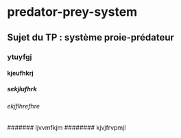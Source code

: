 # predator-prey-system
## Sujet du TP : système proie-prédateur 
### ytuyfgj
#### kjeufhkrj
##### sekjlufhrk
###### ekjflhrefhre
####### ljvvmfkjm
######## kjvjfrvpmjl